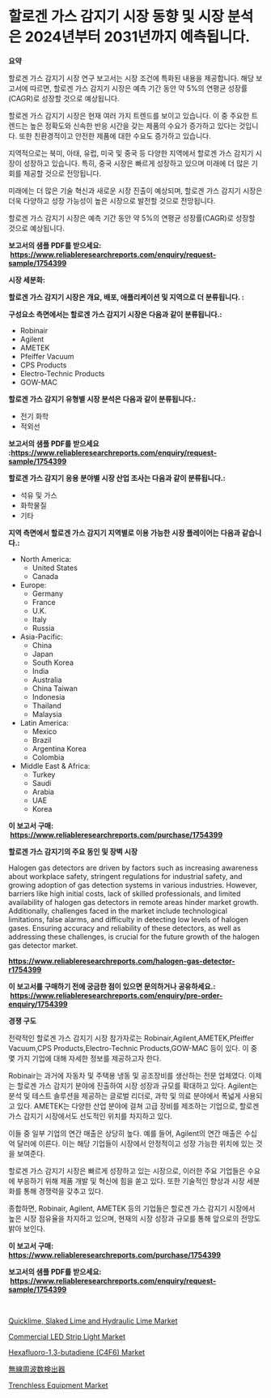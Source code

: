 <p><h1>할로겐 가스 감지기 시장 동향 및 시장 분석은 2024년부터 2031년까지 예측됩니다.</h1></p><p><strong>요약</strong></p>
<p><p>할로겐 가스 감지기 시장 연구 보고서는 시장 조건에 특화된 내용을 제공합니다. 해당 보고서에 따르면, 할로겐 가스 감지기 시장은 예측 기간 동안 약 5%의 연평균 성장률(CAGR)로 성장할 것으로 예상됩니다.</p><p>할로겐 가스 감지기 시장은 현재 여러 가지 트렌드를 보이고 있습니다. 이 중 주요한 트렌드는 높은 정확도와 신속한 반응 시간을 갖는 제품의 수요가 증가하고 있다는 것입니다. 또한 친환경적이고 안전한 제품에 대한 수요도 증가하고 있습니다.</p><p>지역적으로는 북미, 아태, 유럽, 미국 및 중국 등 다양한 지역에서 할로겐 가스 감지기 시장이 성장하고 있습니다. 특히, 중국 시장은 빠르게 성장하고 있으며 미래에 더 많은 기회를 제공할 것으로 전망됩니다.</p><p>미래에는 더 많은 기술 혁신과 새로운 시장 진출이 예상되며, 할로겐 가스 감지기 시장은 더욱 다양하고 성장 가능성이 높은 시장으로 발전할 것으로 전망됩니다.</p><p>할로겐 가스 감지기 시장은 예측 기간 동안 약 5%의 연평균 성장률(CAGR)로 성장할 것으로 예상됩니다.</p></p>
<p><strong>보고서의 샘플 PDF를 받으세요: &nbsp;<a href="https://www.reliableresearchreports.com/enquiry/request-sample/1754399">https://www.reliableresearchreports.com/enquiry/request-sample/1754399</a></strong></p>
<p><strong>시장 세분화:</strong></p>
<p><strong> 할로겐 가스 감지기 시장은 개요, 배포, 애플리케이션 및 지역으로 더 분류됩니다. :</strong></p>
<p><strong>구성요소 측면에서는 할로겐 가스 감지기 시장은 다음과 같이 분류됩니다.:</strong></p>
<p><ul><li>Robinair</li><li>Agilent</li><li>AMETEK</li><li>Pfeiffer Vacuum</li><li>CPS Products</li><li>Electro-Technic Products</li><li>GOW-MAC</li></ul></p>
<p><strong> 할로겐 가스 감지기 유형별 시장 분석은 다음과 같이 분류됩니다.:</strong></p>
<p><ul><li>전기 화학</li><li>적외선</li></ul></p>
<p><strong>보고서의 샘플 PDF를 받으세요 :<a href="https://www.reliableresearchreports.com/enquiry/request-sample/1754399">https://www.reliableresearchreports.com/enquiry/request-sample/1754399</a></strong></p>
<p><strong> 할로겐 가스 감지기 응용 분야별 시장 산업 조사는 다음과 같이 분류됩니다.:</strong></p>
<p><ul><li>석유 및 가스</li><li>화학물질</li><li>기타</li></ul></p>
<p><strong>지역 측면에서 할로겐 가스 감지기 지역별로 이용 가능한 시장 플레이어는 다음과 같습니다.:</strong></p>
<p><ul>
    <li>
        North America:
        <ul>
            <li>United States</li>
            <li>Canada</li>
        </ul>
    </li>
    <li>
        Europe:
        <ul>
            <li>Germany</li>
            <li>France</li>
            <li>U.K.</li>
            <li>Italy</li>
            <li>Russia</li>
        </ul>
    </li>
    <li>
        Asia-Pacific:
        <ul>
            <li>China</li>
            <li>Japan</li>
            <li>South Korea</li>
            <li>India</li>
            <li>Australia</li>
            <li>China Taiwan</li>
            <li>Indonesia</li>
            <li>Thailand</li>
            <li>Malaysia</li>
        </ul>
    </li>
    <li>
        Latin America:
        <ul>
            <li>Mexico</li>
            <li>Brazil</li>
            <li>Argentina Korea</li>
            <li>Colombia</li>
        </ul>
    </li>
    <li>
        Middle East & Africa:
        <ul>
            <li>Turkey</li>
            <li>Saudi</li>
            <li>Arabia</li>
            <li>UAE</li>
            <li>Korea</li>
        </ul>
    </li>
    </ul></p>
<p><strong>이 보고서 구매: &nbsp;<a href="https://www.reliableresearchreports.com/purchase/1754399">https://www.reliableresearchreports.com/purchase/1754399</a></strong></p>
<p><strong>할로겐 가스 감지기의 주요 동인 및 장벽 시장</strong></p>
<p><p>Halogen gas detectors are driven by factors such as increasing awareness about workplace safety, stringent regulations for industrial safety, and growing adoption of gas detection systems in various industries. However, barriers like high initial costs, lack of skilled professionals, and limited availability of halogen gas detectors in remote areas hinder market growth. Additionally, challenges faced in the market include technological limitations, false alarms, and difficulty in detecting low levels of halogen gases. Ensuring accuracy and reliability of these detectors, as well as addressing these challenges, is crucial for the future growth of the halogen gas detector market.</p></p>
<p><strong><a href="https://www.reliableresearchreports.com/halogen-gas-detector-r1754399">https://www.reliableresearchreports.com/halogen-gas-detector-r1754399</a></strong></p>
<p><strong>이 보고서를 구매하기 전에 궁금한 점이 있으면 문의하거나 공유하세요.: &nbsp;<a href="https://www.reliableresearchreports.com/enquiry/pre-order-enquiry/1754399">https://www.reliableresearchreports.com/enquiry/pre-order-enquiry/1754399</a></strong></p>
<p><strong>경쟁 구도</strong></p>
<p><p>전략적인 할로겐 가스 감지기 시장 참가자로는 Robinair,Agilent,AMETEK,Pfeiffer Vacuum,CPS Products,Electro-Technic Products,GOW-MAC 등이 있다. 이 중 몇 가지 기업에 대해 자세한 정보를 제공하고자 한다.</p><p>Robinair는 과거에 자동차 및 주택용 냉동 및 공조장비를 생산하는 전문 업체였다. 이제는 할로겐 가스 감지기 분야에 진출하여 시장 성장과 규모를 확대하고 있다. Agilent는 분석 및 테스트 솔루션을 제공하는 글로벌 리더로, 과학 및 의료 분야에서 폭넓게 사용되고 있다. AMETEK는 다양한 산업 분야에 걸쳐 고급 장비를 제조하는 기업으로, 할로겐 가스 감지기 시장에서도 선도적인 위치를 차지하고 있다.</p><p>이들 중 일부 기업의 연간 매출은 상당히 높다. 예를 들어, Agilent의 연간 매출은 수십 억 달러에 이른다. 이는 해당 기업들이 시장에서 안정적이고 성장 가능한 위치에 있는 것을 보여준다.</p><p>할로겐 가스 감지기 시장은 빠르게 성장하고 있는 시장으로, 이러한 주요 기업들은 수요에 부응하기 위해 제품 개발 및 혁신에 힘을 쏟고 있다. 또한 기술적인 향상과 시장 세분화를 통해 경쟁력을 갖추고 있다.</p><p>종합하면, Robinair, Agilent, AMETEK 등의 기업들은 할로겐 가스 감지기 시장에서 높은 시장 점유율을 차지하고 있으며, 현재의 시장 성장과 규모를 통해 앞으로의 전망도 밝아 보인다.</p></p>
<p><strong>이 보고서 구매: &nbsp; <a href="https://www.reliableresearchreports.com/purchase/1754399">https://www.reliableresearchreports.com/purchase/1754399</a></strong></p>
<p><strong>보고서의 샘플 PDF를 받으세요: &nbsp;<a href="https://www.reliableresearchreports.com/enquiry/request-sample/1754399">https://www.reliableresearchreports.com/enquiry/request-sample/1754399</a></strong><strong></strong></p>
<p>&nbsp;</p>
<p><p><a href="https://www.linkedin.com/pulse/quicklime-slaked-lime-hydraulic-market-size-growing-forecasted-8gk2e?trackingId=q9QYvXTc8camsmH%2Fso6abA%3D%3D">Quicklime, Slaked Lime and Hydraulic Lime Market</a></p><p><a href="https://github.com/biheemgalvinlouises6hokrh3h/Market-Research-Report-List-2/blob/main/commercial-led-strip-light-market.md">Commercial LED Strip Light Market</a></p><p><a href="https://www.linkedin.com/pulse/global-hexafluoro-13-butadiene-c4f6-market-size-trends-insights-kwyge?trackingId=isP3SiD4IFqqyr4Quxusgg%3D%3D">Hexafluoro-1,3-butadiene (C4F6) Market</a></p><p><a href="https://github.com/zoetazuur/Market-Research-Report-List-1/blob/main/635852327827.md">無線周波数検出器</a></p><p><a href="https://github.com/guneycigdem35/Market-Research-Report-List-2/blob/main/trenchless-equipment-market.md">Trenchless Equipment Market</a></p></p>
